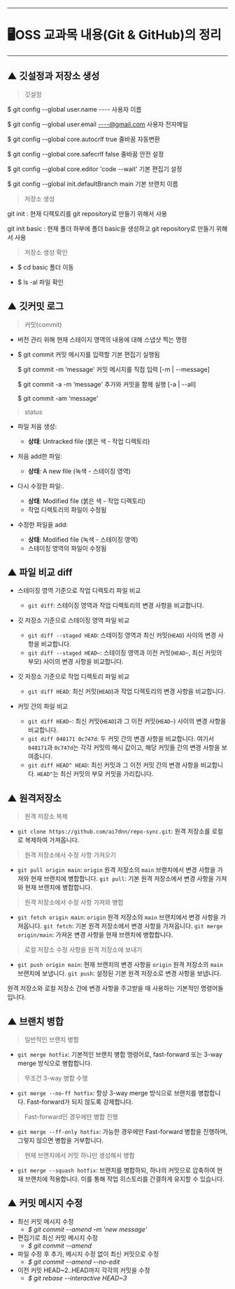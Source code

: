 * * *
# 🖥OSS 교과목 내용(Git & GitHub)의 정리
* * *
## ▲ 깃설정과 저장소 생성

> 깃설정
> 
 $ git config --global user.name ---- 사용자 이름

 $ git config --global user.email ----@gmail.com 사용자 전자메일

 $ git config --global core.autocrlf true 줄바꿈 자동변환

 $ git config --global core.safecrlf false 줄바꿈 안전 설정

 $ git config --global core.editor 'code --wait' 기본 편집기 설정

 $ git config --global init.defaultBranch main 기본 브랜치 이름

> 저장소 생성
>
git init : 현재 디렉토리를 git repository로 만들기 위해서 사용

git init basic : 현재 폴더 하부에 폴더 basic을 생성하고 git repository로 만들기 위해서 사용

> 저장소 생성 확인
> 
- $ cd basic 폴더 이동

- $ ls -al 파일 확인

## ▲ 깃커밋 로그
> 커밋(commit)

- 버전 관리 위해 현재 스테이지 영역의 내용에 대해 스냅샷 찍는 명령
- $ git commit   커밋 메시지를 입력할 기본 편집기 실행됨
  
  $ git commit -m ‘message'   커밋 메시지를 직접 입력 [-m | --message]
  
  $ git commit -a -m ‘message'    추가와 커밋을 함께 실행 [-a | --all]
  
  $ git commit -am ‘message'


> status 

- 파일 처음 생성:
    - **상태**: Untracked file (붉은 색 - 작업 디렉토리)

- 처음 add한 파일:
    - **상태**: A new file (녹색 - 스테이징 영역)

- 다시 수정한 파일:.
    - **상태**: Modified file (붉은 색 - 작업 디렉토리)
    - 작업 디렉토리의 파일이 수정됨

- 수정한 파일을 add:
    - **상태**: Modified file (녹색 - 스테이징 영역)
    - 스테이징 영역의 파일이 수정됨
 

## ▲ 파일 비교 diff

- 스테이징 영역 기준으로 작업 디렉토리 파일 비교
   - `git diff`: 스테이징 영역과 작업 디렉토리의 변경 사항을 비교합니다.

- 깃 저장소 기준으로 스테이징 영역 파일 비교
   - `git diff --staged HEAD`: 스테이징 영역과 최신 커밋(`HEAD`) 사이의 변경 사항을 비교합니다.
   - `git diff --staged HEAD~`: 스테이징 영역과 이전 커밋(`HEAD~`, 최신 커밋의 부모) 사이의 변경 사항을 비교합니다.

- 깃 저장소 기준으로 작업 디렉토리 파일 비교
   - `git diff HEAD`: 최신 커밋(`HEAD`)과 작업 디렉토리의 변경 사항을 비교합니다.

- 커밋 간의 파일 비교
   - `git diff HEAD~`: 최신 커밋(`HEAD`)과 그 이전 커밋(`HEAD~`) 사이의 변경 사항을 비교합니다.
   - `git diff 048171 0c747d`: 두 커밋 간의 변경 사항을 비교합니다. 여기서 `048171`과 `0c747d`는 각각 커밋의 해시 값이고, 해당 커밋들 간의 변경 사항을 보여줍니다.
   - `git diff HEAD^ HEAD`: 최신 커밋과 그 이전 커밋 간의 변경 사항을 비교합니다. `HEAD^`는 최신 커밋의 부모 커밋을 가리킵니다.

## ▲ 원격저장소
> 원격 저장소 복제
  - `git clone https://github.com/ai7dnn/repo-sync.git`: 원격 저장소를 로컬로 복제하여 가져옵니다.

> 원격 저장소에서 수정 사항 가져오기
 - `git pull origin main`: `origin` 원격 저장소의 `main` 브랜치에서 변경 사항을 가져와 현재 브랜치에 병합합니다.
  `git pull`: 기본 원격 저장소에서 변경 사항을 가져와 현재 브랜치에 병합합니다.

> 원격 저장소에서 수정 사항 가져와 병합
  - `git fetch origin main`: `origin` 원격 저장소의 `main` 브랜치에서 변경 사항을 가져옵니다.
  `git fetch`: 기본 원격 저장소에서 변경 사항을 가져옵니다.
  `git merge origin/main`: 가져온 변경 사항을 현재 브랜치에 병합합니다.

> 로컬 저장소 수정 사항을 원격 저장소에 보내기
 - `git push origin main`: 현재 브랜치의 변경 사항을 `origin` 원격 저장소의 `main` 브랜치에 보냅니다.
  `git push`: 설정된 기본 원격 저장소로 변경 사항을 보냅니다.

 원격 저장소와 로컬 저장소 간에 변경 사항을 주고받을 때 사용하는 기본적인 명령어들입니다.

## ▲ 브랜치 병합

> 일반적인 브랜치 병합
   - `git merge hotfix`: 기본적인 브랜치 병합 명령어로, fast-forward 또는 3-way merge 방식으로 병합합니다.

> 무조건 3-way 병합 수행 
   - `git merge --no-ff hotfix`: 항상 3-way merge 방식으로 브랜치를 병합합니다. Fast-forward가 되지 않도록 강제합니다.

> Fast-forward인 경우에만 병합 진행
   - `git merge --ff-only hotfix`: 가능한 경우에만 Fast-forward 병합을 진행하며, 그렇지 않으면 병합을 거부합니다.

> 현재 브랜치에서 커밋 하나만 생성해서 병합
   - `git merge --squash hotfix`: 브랜치를 병합하되, 하나의 커밋으로 압축하여 현재 브랜치에 적용합니다. 이를 통해 작업 히스토리를 간결하게 유지할 수 있습니다.

## ▲ 커밋 메시지 수정

- 최신 커밋 메시지 수정
  - *$ git commit --amend –m 'new message'*
- 편집기로 최신 커밋 메시지 수정
  - *$ git commit --amend*
- 파일 수정 후 추가, 메시지 수정 없이 최신 커밋으로 수정
  - *$ git commit --amend --no-edit*
- 이전 커밋 HEAD~2..HEAD까지 각각의 커밋을 수정
  - *$ git rebase --interactive HEAD~3*






